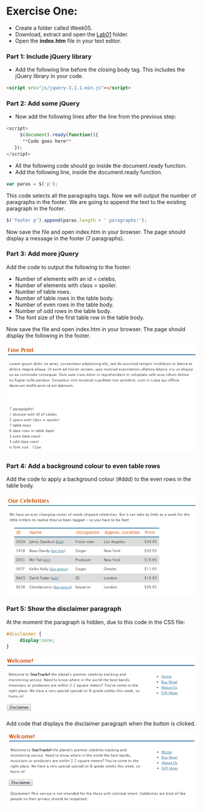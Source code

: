 #  Exercise One:

- Create a folder called Week05.
- Download, extract and open the [Lab01](archives/lab01.zip) folder.
- Open the **index.htm** file in your text editor.

### Part 1: Include jQuery library

- Add the following line before the closing body tag. This includes the jQuery library in your code.
```html
<script src="js/jquery-3.1.1.min.js"></script>
```

### Part 2: Add some jQuery 	 

- Now add the following lines after the line from the previous step:

```js
<script>
	 $(document).ready(function(){
      **Code goes here**
   });
</script>
```

- All the following code should go inside the document.ready function.
- Add the following line, inside the document.ready function.

```js
var paras = $('p');
```

This code selects all the paragraphs tags. Now we will output the number of paragraphs in the footer. We are going to append the text to the existing paragraph in the footer.

```js
$('footer p').append(paras.length + ' paragraphs!');
```

Now save the file and open index.htm in your browser. The page should display a message in the footer (7 paragraphs).

### Part 3: Add more jQuery

Add the code to output the following to the footer:

- Number of elements with an id = celebs.
- Number of elements with class = spoiler.
- Number of table rows.
- Number of table rows in the table body.
- Number of even rows in the table body.
- Number of odd rows in the table body.
- The font size of the first table row in the table body.


Now save the file and open index.htm in your browser. The page should display the following in the footer.

![](img/step3.png)

### Part 4: Add a background colour to even table rows

Add the code to apply a background colour (#ddd) to the even rows in the table body.

![](img/step4.png)

### Part 5: Show the disclaimer paragraph

At the moment the paragraph is hidden, due to this code in the CSS file:

```css
#disclaimer {
     display:none;
}
```

![](img/step5a.png)

Add code that displays the disclaimer paragraph when the button is clicked.

![](img/step5b.png)
